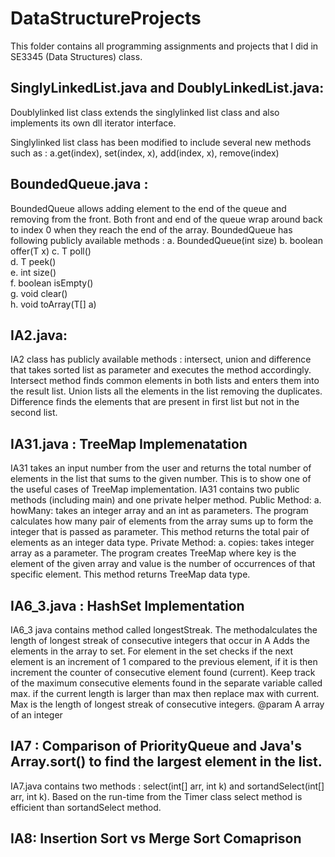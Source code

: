 # DataStructureProjects
This folder contains all programming assignments and projects that I did in SE3345  (Data Structures) class. 

## SinglyLinkedList.java and DoublyLinkedList.java: 

Doublylinked list class extends the singlylinked list class and also implements its own dll iterator interface.

Singlylinked list class has been modified to include several new methods such as :
a.get(index), set(index, x), add(index, x), remove(index)


## BoundedQueue.java : 
BoundedQueue allows adding element to the end of the queue and removing from the front. Both front and end of the queue wrap around back to index 0 when they reach the end of the array. BoundedQueue has following publicly available methods :
  a. BoundedQueue(int size)
  b. boolean offer(T x)
  c. T poll()        
  d. T peek()         
  e. int size()          
  f. boolean isEmpty()   
  g. void clear()    
  h. void toArray(T[] a)
  
## IA2.java: 
IA2 class has publicly available methods : intersect, union and difference that takes sorted list as parameter and executes the method accordingly. Intersect method finds common elements in both lists and enters them into the result list. Union lists all the elements in the list removing the duplicates. Difference finds the elements that are present in first list but not in the second list. 

## IA31.java : TreeMap Implemenatation
IA31 takes an input number from the user and returns the total number of elements in the list that sums to the given number. This is to show one of the useful cases of TreeMap implementation. 
IA31 contains two public methods (including main) and one private helper method. Public Method:
a. howMany: takes an integer array and an int as parameters. The program calculates how many pair of elements from the array sums up to form the integer that is passed as parameter. This method returns the total pair of elements as an integer data type.
Private Method:
a. copies: takes integer array as a parameter. The program creates TreeMap where key is
the element of the given array and value is the number of occurrences of that specific element. This method returns TreeMap data type.

## IA6_3.java : HashSet Implementation
IA6_3 java contains method called longestStreak.
The methodalculates the length of longest streak of consecutive integers that occur in A
Adds the elements in the array to set. For element in the set checks if the next element is an increment of 1
compared to the previous element, if it is then increment the counter of consecutive
element found (current). Keep track of the maximum consecutive elements found in the separate variable called
max. if the current length is larger than max then replace
max with current. Max is the length of longest streak of consecutive integers.
@param A array of an integer

## IA7 : Comparison of PriorityQueue and Java's Array.sort() to find the largest element in the list.
IA7.java contains two methods : select(int[] arr, int k) and sortandSelect(int[] arr, int k).
Based on the run-time from the Timer class select method is efficient than sortandSelect method.

## IA8: Insertion Sort vs Merge Sort Comaprison
		



